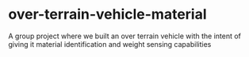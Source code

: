 # over-terrain-vehicle-material
A group project where we built an over terrain vehicle with the intent of giving it material identification and weight sensing capabilities
